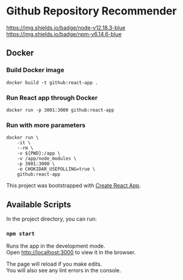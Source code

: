 # Github Repository Recommender

https://img.shields.io/badge/node-v12.18.3-blue
https://img.shields.io/badge/npm-v6.14.6-blue

## Docker

### Build Docker image
`docker build -t github:react-app .` 

### Run React app through Docker
`docker run -p 3001:3000 github:react-app`

### Run with more parameters
```
docker run \
    -it \
    --rm \
    -v ${PWD}:/app \
    -v /app/node_modules \
    -p 3001:3000 \
    -e CHOKIDAR_USEPOLLING=true \
    github:react-app
```

This project was bootstrapped with [Create React App](https://github.com/facebook/create-react-app).

## Available Scripts

In the project directory, you can run:

### `npm start`

Runs the app in the development mode.\
Open [http://localhost:3000](http://localhost:3000) to view it in the browser.

The page will reload if you make edits.\
You will also see any lint errors in the console.
